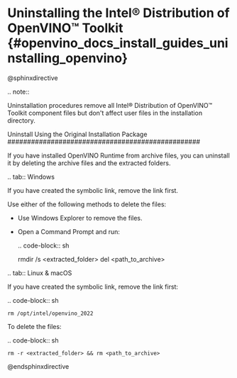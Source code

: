 # Uninstalling the Intel® Distribution of OpenVINO™ Toolkit {#openvino_docs_install_guides_uninstalling_openvino}

@sphinxdirective

.. note::

   Uninstallation procedures remove all Intel® Distribution of OpenVINO™ Toolkit component files but don't affect user files in the installation directory.

Uninstall Using the Original Installation Package
#################################################

If you have installed OpenVINO Runtime from archive files, you can uninstall it by deleting the archive files and the extracted folders.


.. tab:: Windows

  If you have created the symbolic link, remove the link first.

  Use either of the following methods to delete the files:

  * Use Windows Explorer to remove the files.
  * Open a Command Prompt and run:

    .. code-block:: sh

      rmdir /s <extracted_folder>
      del <path_to_archive>


.. tab:: Linux & macOS

  If you have created the symbolic link, remove the link first:

  .. code-block:: sh

    rm /opt/intel/openvino_2022

  To delete the files:

  .. code-block:: sh

    rm -r <extracted_folder> && rm <path_to_archive>


@endsphinxdirective

